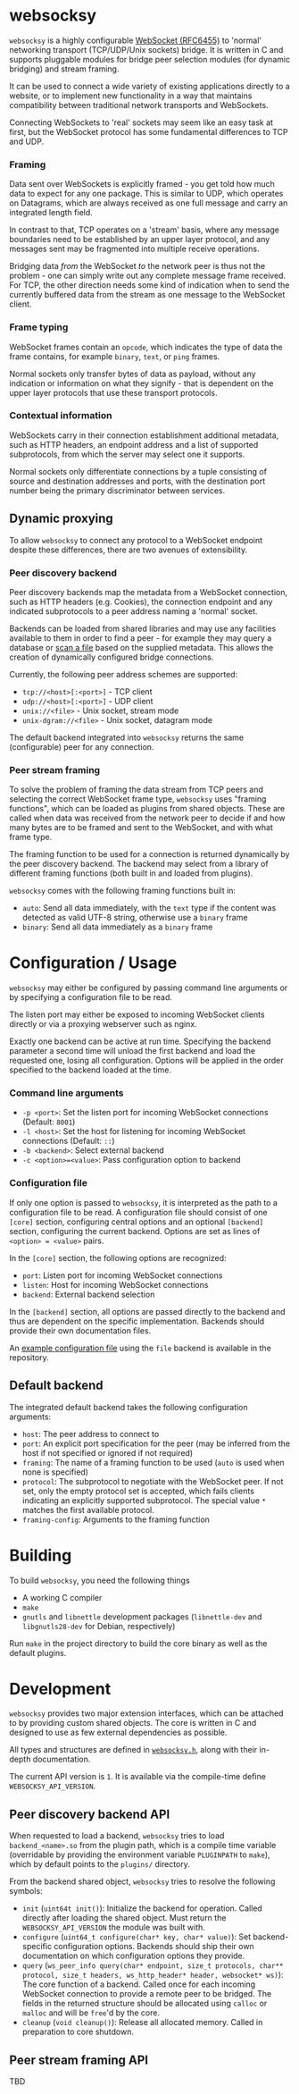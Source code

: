 # websocksy

`websocksy` is a highly configurable [WebSocket (RFC6455)](https://tools.ietf.org/html/rfc6455) to 'normal' networking transport (TCP/UDP/Unix sockets) bridge.
It is written in C and supports pluggable modules for bridge peer selection modules (for dynamic bridging) and stream framing.

It can be used to connect a wide variety of existing applications directly to a website, or to implement new functionality in a way that maintains compatibility between traditional network transports and WebSockets.

Connecting WebSockets to 'real' sockets may seem like an easy task at first, but the WebSocket protocol has some fundamental differences to TCP and UDP.

### Framing

Data sent over WebSockets is explicitly framed - you get told how much data to expect for any one package. This is similar to UDP, which operates on Datagrams,
which are always received as one full message and carry an integrated length field.

In contrast to that, TCP operates on a 'stream' basis, where any message boundaries need to be established by an upper layer protocol, and any messages sent
may be fragmented into multiple receive operations.

Bridging data _from_ the WebSocket _to_ the network peer is thus not the problem - one can simply write out any complete message frame received.
For TCP, the other direction needs some kind of indication when to send the currently buffered data from the stream as one message to the WebSocket client.

### Frame typing

WebSocket frames contain an `opcode`, which indicates the type of data the frame contains, for example `binary`, `text`, or `ping` frames.

Normal sockets only transfer bytes of data as payload, without any indication or information on what they signify - that is dependent on the upper layer protocols
that use these transport protocols.

### Contextual information

WebSockets carry in their connection establishment additional metadata, such as HTTP headers, an endpoint address and a list of supported subprotocols,
from which the server may select one it supports.

Normal sockets only differentiate connections by a tuple consisting of source and destination addresses and ports, with the destination port number
being the primary discriminator between services.

## Dynamic proxying

To allow `websocksy` to connect any protocol to a WebSocket endpoint despite these differences, there are two avenues of extensibility.

### Peer discovery backend

Peer discovery backends map the metadata from a WebSocket connection, such as HTTP headers (e.g. Cookies), the connection endpoint and any indicated
subprotocols to a peer address naming a 'normal' socket.

Backends can be loaded from shared libraries and may use any facilities available to them in order to find a peer - for example they may query a database
or [scan a file](plugins/backend_file.md) based on the supplied metadata. This allows the creation of dynamically configured bridge connections.

Currently, the following peer address schemes are supported:

* `tcp://<host>[:<port>]` - TCP client
* `udp://<host>[:<port>]` - UDP client
* `unix://<file>` - Unix socket, stream mode
* `unix-dgram://<file>` - Unix socket, datagram mode

The default backend integrated into `websocksy` returns the same (configurable) peer for any connection.

### Peer stream framing

To solve the problem of framing the data stream from TCP peers and selecting the correct WebSocket frame type, `websocksy` uses "framing functions",
which can be loaded as plugins from shared objects. These are called when data was received from the network peer to decide if and how many bytes are
to be framed and sent to the WebSocket, and with what frame type.

The framing function to be used for a connection is returned dynamically by the peer discovery backend. The backend may select from a library of different
framing functions (both built in and loaded from plugins).

`websocksy` comes with the following framing functions built in:

* `auto`: Send all data immediately, with the `text` type if the content was detected as valid UTF-8 string, otherwise use a `binary` frame
* `binary`: Send all data immediately as a `binary` frame

# Configuration / Usage

`websocksy` may either be configured by passing command line arguments or by specifying a configuration file to be read.

The listen port may either be exposed to incoming WebSocket clients directly or via a proxying webserver such as nginx.

Exactly one backend can be active at run time. Specifying the backend parameter a second time will unload the first backend
and load the requested one, losing all configuration. Options will be applied in the order specified to the backend loaded
at the time.

### Command line arguments

* `-p <port>`: Set the listen port for incoming WebSocket connections (Default: `8001`)
* `-l <host>`: Set the host for listening for incoming WebSocket connections (Default: `::`)
* `-b <backend>`: Select external backend
* `-c <option>=<value>`: Pass configuration option to backend

### Configuration file

If only one option is passed to `websocksy`, it is interpreted as the path to a configuration file to be read.
A configuration file should consist of one `[core]` section, configuring central options and an optional `[backend]`
section, configuring the current backend. Options are set as lines of `<option> = <value>` pairs.

In the `[core]` section, the following options are recognized:

* `port`: Listen port for incoming WebSocket connections
* `listen`: Host for incoming WebSocket connections
* `backend`: External backend selection

In the `[backend]` section, all options are passed directly to the backend and thus are dependent on the specific
implementation. Backends should provide their own documentation files.

An [example configuration file](websocksy.cfg) using the `file` backend is available in the repository.

## Default backend

The integrated default backend takes the following configuration arguments:

* `host`: The peer address to connect to
* `port`: An explicit port specification for the peer (may be inferred from the host if not specified or ignored if not required)
* `framing`: The name of a framing function to be used (`auto` is used when none is specified)
* `protocol`: The subprotocol to negotiate with the WebSocket peer. If not set, only the empty protocol set is accepted, which fails clients indicating
	an explicitly supported subprotocol. The special value `*` matches the first available protocol. 
* `framing-config`: Arguments to the framing function

# Building

To build `websocksy`, you need the following things

* A working C compiler
* `make`
* `gnutls` and `libnettle` development packages (`libnettle-dev` and `libgnutls28-dev` for Debian, respectively)

Run `make` in the project directory to build the core binary as well as the default plugins.

# Development

`websocksy` provides two major extension interfaces, which can be attached to by providing custom shared objects.
The core is written in C and designed to use as few external dependencies as possible.

All types and structures are defined in [`websocksy.h`](websocksy.h), along with their in-depth documentation.

The current API version is `1`. It is available via the compile-time define `WEBSOCKSY_API_VERSION`.

## Peer discovery backend API

When requested to load a backend, `websocksy` tries to load `backend_<name>.so` from the plugin path, which is a
compile time variable (overridable by providing the environment variable `PLUGINPATH` to `make`), which by default
points to the `plugins/` directory.

From the backend shared object, `websocksy` tries to resolve the following symbols:

* `init` (`uint64t init()`): Initialize the backend for operation. Called directly after loading the shared object.
	Must return the `WEBSOCKSY_API_VERSION` the module was built with.
* `configure` (`uint64_t configure(char* key, char* value)`): Set backend-specific configuration options.
	Backends should ship their own documentation on which configuration options they provide.
* `query` (`ws_peer_info query(char* endpoint, size_t protocols, char** protocol, size_t headers, ws_http_header* header, websocket* ws)`):
	The core function of a backend. Called once for each incoming WebSocket connection to provide a remote peer
	to be bridged. The fields in the returned structure should be allocated using `calloc` or `malloc` and
	will be `free`'d by the core.
* `cleanup` (`void cleanup()`): Release all allocated memory. Called in preparation to core shutdown.

## Peer stream framing API

TBD

